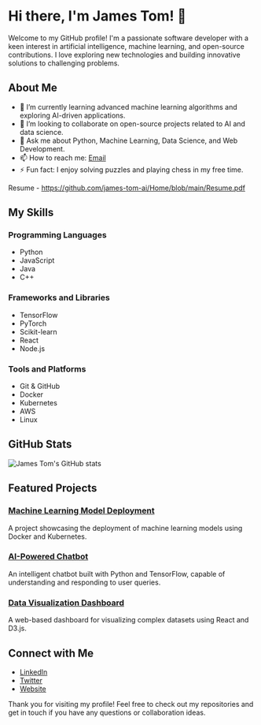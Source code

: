 # Hi there, I'm James Tom! 👋

Welcome to my GitHub profile! I'm a passionate software developer with a keen interest in artificial intelligence, machine learning, and open-source contributions. I love exploring new technologies and building innovative solutions to challenging problems.

## About Me

- 🌱 I’m currently learning advanced machine learning algorithms and exploring AI-driven applications.
- 👯 I’m looking to collaborate on open-source projects related to AI and data science.
- 💬 Ask me about Python, Machine Learning, Data Science, and Web Development.
- 📫 How to reach me: [Email](mailto:james.tom.ai@example.com)
- ⚡ Fun fact: I enjoy solving puzzles and playing chess in my free time.

Resume - https://github.com/james-tom-ai/Home/blob/main/Resume.pdf
## My Skills

### Programming Languages

- Python
- JavaScript
- Java
- C++

### Frameworks and Libraries

- TensorFlow
- PyTorch
- Scikit-learn
- React
- Node.js

### Tools and Platforms

- Git & GitHub
- Docker
- Kubernetes
- AWS
- Linux

## GitHub Stats

![James Tom's GitHub stats](https://github-readme-stats.vercel.app/api?username=james-tom-ai&show_icons=true&theme=radical)

## Featured Projects

### [Machine Learning Model Deployment](https://github.com/james-tom-ai/ml-model-deployment)
A project showcasing the deployment of machine learning models using Docker and Kubernetes.

### [AI-Powered Chatbot](https://github.com/james-tom-ai/ai-chatbot)
An intelligent chatbot built with Python and TensorFlow, capable of understanding and responding to user queries.

### [Data Visualization Dashboard](https://github.com/james-tom-ai/data-visualization-dashboard)
A web-based dashboard for visualizing complex datasets using React and D3.js.

## Connect with Me

- [LinkedIn](https://www.linkedin.com/in/james-tom-ai)
- [Twitter](https://twitter.com/james_tom_ai)
- [Website](https://www.jamestomai.com)

Thank you for visiting my profile! Feel free to check out my repositories and get in touch if you have any questions or collaboration ideas.
